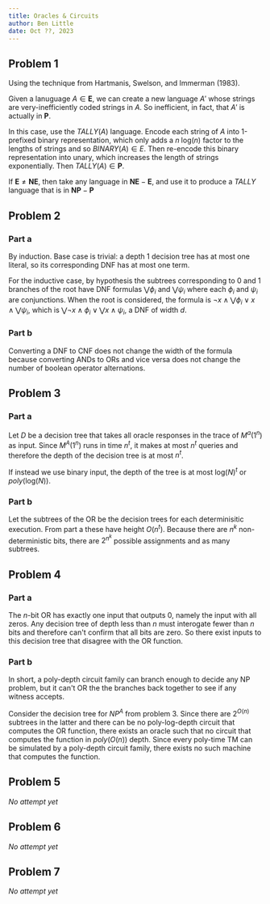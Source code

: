 ```yaml
---
title: Oracles & Circuits
author: Ben Little
date: Oct ??, 2023
---
```


## Problem 1

Using the technique from Hartmanis, Swelson, and Immerman (1983).

Given a lanuguage $A \in \textbf{E}$, we can create a new language $A'$ whose strings are very-inefficiently coded strings in $A$. So inefficient, in fact, that $A'$ is actually in $\textbf{P}$.

In this case, use the $TALLY(A)$ language. Encode each string of $A$ into 1-prefixed binary representation, which only adds a $n \; \text{log}(n)$ factor to the lengths of strings and so $BINARY(A) \in E$. Then re-encode this binary representation into unary, which increases the length of strings exponentially. Then $TALLY(A) \in \textbf{P}$.

If $\textbf{E} \neq \textbf{NE}$, then take any language in $\textbf{NE} - \textbf{E}$, and use it to produce a $TALLY$ language that is in $\textbf{NP} - \textbf{P}$

## Problem 2

### Part a

By induction. Base case is trivial: a depth 1 decision tree has at most one literal, so its corresponding DNF has at most one term.

For the inductive case, by hypothesis the subtrees corresponding to 0 and 1 branches of the root have DNF formulas $\bigvee \phi_i$ and $\bigvee \psi_i$ where each $\phi_i$ and $\psi_i$ are conjunctions. When the root is considered, the formula is $\lnot x \land \bigvee \phi_i \lor x \land \bigvee \psi_i$, which is $\bigvee \lnot x \land \phi_i \lor \bigvee x \land \psi_i$, a DNF of width $d$.

### Part b

Converting a DNF to CNF does not change the width of the formula because converting ANDs to ORs and vice versa does not change the number of boolean operator alternations.

## Problem 3

### Part a

Let $D$ be a decision tree that takes all oracle responses in the trace of $M^a(1^n)$ as input. Since $M^A(1^n)$ runs in time $n^t$, it makes at most $n^t$ queries and therefore the depth of the decision tree is at most $n^t$.

If instead we use binary input, the depth of the tree is at most $\text{log}(N)^t$ or $poly(\text{log}(N))$.

### Part b

Let the subtrees of the OR be the decision trees for each determinisitic execution. From part a these have height $O(n^t)$. Because there are $n^k$ non-deterministic bits, there are $2^{n^k}$ possible assignments and as many subtrees.

## Problem 4

### Part a

The $n$-bit OR has exactly one input that outputs 0, namely the input with all zeros. Any decision tree of depth less than $n$ must interogate fewer than $n$ bits and therefore can't confirm that all bits are zero. So there exist inputs to this decision tree that disagree with the OR function.

### Part b

In short, a poly-depth circuit family can branch enough to decide any NP problem, but it can't OR the the branches back together to see if any witness accepts.

Consider the decision tree for $NP^A$ from problem 3. Since there are $2^{O(n)}$ subtrees in the latter and there can be no poly-log-depth circuit that computes the OR function, there exists an oracle such that no circuit that computes the function in $poly(O(n))$ depth. Since every poly-time TM can be simulated by a poly-depth circuit family, there exists no such machine that computes the function.

## Problem 5

_No attempt yet_

## Problem 6

_No attempt yet_

## Problem 7

_No attempt yet_
